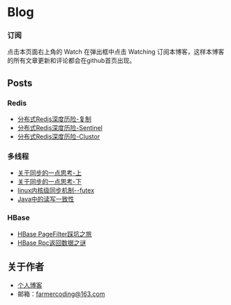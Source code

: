 Blog
========

### 订阅
点击本页面右上角的 Watch 在弹出框中点击 Watching 订阅本博客，这样本博客的所有文章更新和评论都会在github首页出现。

## Posts

### Redis

- [分布式Redis深度历险-复制](https://github.com/farmerjohngit/myblog/issues/1)
- [分布式Redis深度历险-Sentinel](https://github.com/farmerjohngit/myblog/issues/2)
- [分布式Redis深度历险-Clustor](https://github.com/farmerjohngit/myblog/issues/5)

### 多线程

- [关于同步的一点思考-上](https://github.com/farmerjohngit/myblog/issues/6)
- [关于同步的一点思考-下](https://github.com/farmerjohngit/myblog/issues/7)
- [linux内核级同步机制--futex](https://github.com/farmerjohngit/myblog/issues/8) 
- [Java中的读写一致性](https://github.com/farmerjohngit/myblog/issues/9)

### HBase

- [HBase PageFilter踩坑之旅](https://github.com/farmerjohngit/myblog/issues/4)
- [HBase Rpc返回数据之谜](http://www.farmerjohn.top/2018/01/04/hbase-rpc-count/)

 

## 关于作者
- [个人博客](http://www.farmerjohn.top/)
- 邮箱：farmercoding@163.com
